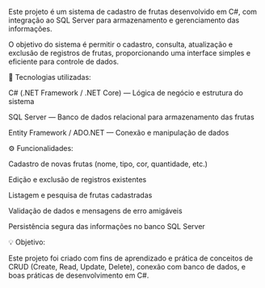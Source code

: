 Este projeto é um sistema de cadastro de frutas desenvolvido em C#, com integração ao SQL Server para armazenamento e gerenciamento das informações.

O objetivo do sistema é permitir o cadastro, consulta, atualização e exclusão de registros de frutas, proporcionando uma interface simples e eficiente para controle de dados.

🚀 Tecnologias utilizadas:

C# (.NET Framework / .NET Core) — Lógica de negócio e estrutura do sistema

SQL Server — Banco de dados relacional para armazenamento das frutas

Entity Framework / ADO.NET — Conexão e manipulação de dados

⚙️ Funcionalidades:

Cadastro de novas frutas (nome, tipo, cor, quantidade, etc.)

Edição e exclusão de registros existentes

Listagem e pesquisa de frutas cadastradas

Validação de dados e mensagens de erro amigáveis

Persistência segura das informações no banco SQL Server

💡 Objetivo:

Este projeto foi criado com fins de aprendizado e prática de conceitos de CRUD (Create, Read, Update, Delete), conexão com banco de dados, e boas práticas de desenvolvimento em C#.
